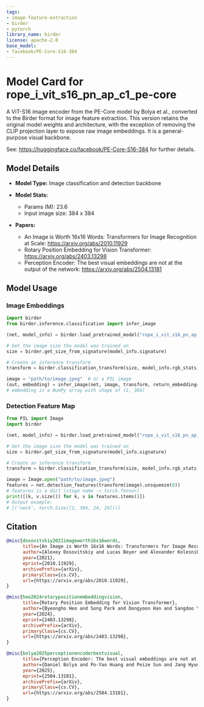 ```yaml
---
tags:
- image-feature-extraction
- birder
- pytorch
library_name: birder
license: apache-2.0
base_model:
- facebook/PE-Core-S16-384
---
```


# Model Card for rope_i_vit_s16_pn_ap_c1_pe-core

A ViT-S16 image encoder from the PE-Core model by Bolya et al., converted to the Birder format for image feature extraction.
This version retains the original model weights and architecture, with the exception of removing the CLIP projection layer to expose raw image embeddings.
It is a general-purpose visual backbone.

See: <https://huggingface.co/facebook/PE-Core-S16-384> for further details.

## Model Details

- **Model Type:** Image classification and detection backbone
- **Model Stats:**
    - Params (M): 23.6
    - Input image size: 384 x 384

- **Papers:**
    - An Image is Worth 16x16 Words: Transformers for Image Recognition at Scale: <https://arxiv.org/abs/2010.11929>
    - Rotary Position Embedding for Vision Transformer: <https://arxiv.org/abs/2403.13298>
    - Perception Encoder: The best visual embeddings are not at the output of the network: <https://arxiv.org/abs/2504.13181>

## Model Usage

### Image Embeddings

```python
import birder
from birder.inference.classification import infer_image

(net, model_info) = birder.load_pretrained_model("rope_i_vit_s16_pn_ap_c1_pe-core", inference=True)

# Get the image size the model was trained on
size = birder.get_size_from_signature(model_info.signature)

# Create an inference transform
transform = birder.classification_transform(size, model_info.rgb_stats)

image = "path/to/image.jpeg"  # or a PIL image
(out, embedding) = infer_image(net, image, transform, return_embedding=True)
# embedding is a NumPy array with shape of (1, 384)
```

### Detection Feature Map

```python
from PIL import Image
import birder

(net, model_info) = birder.load_pretrained_model("rope_i_vit_s16_pn_ap_c1_pe-core", inference=True)

# Get the image size the model was trained on
size = birder.get_size_from_signature(model_info.signature)

# Create an inference transform
transform = birder.classification_transform(size, model_info.rgb_stats)

image = Image.open("path/to/image.jpeg")
features = net.detection_features(transform(image).unsqueeze(0))
# features is a dict (stage name -> torch.Tensor)
print([(k, v.size()) for k, v in features.items()])
# Output example:
# [('neck', torch.Size([1, 384, 24, 24]))]
```

## Citation

```bibtex
@misc{dosovitskiy2021imageworth16x16words,
      title={An Image is Worth 16x16 Words: Transformers for Image Recognition at Scale},
      author={Alexey Dosovitskiy and Lucas Beyer and Alexander Kolesnikov and Dirk Weissenborn and Xiaohua Zhai and Thomas Unterthiner and Mostafa Dehghani and Matthias Minderer and Georg Heigold and Sylvain Gelly and Jakob Uszkoreit and Neil Houlsby},
      year={2021},
      eprint={2010.11929},
      archivePrefix={arXiv},
      primaryClass={cs.CV},
      url={https://arxiv.org/abs/2010.11929},
}

@misc{heo2024rotarypositionembeddingvision,
      title={Rotary Position Embedding for Vision Transformer},
      author={Byeongho Heo and Song Park and Dongyoon Han and Sangdoo Yun},
      year={2024},
      eprint={2403.13298},
      archivePrefix={arXiv},
      primaryClass={cs.CV},
      url={https://arxiv.org/abs/2403.13298},
}

@misc{bolya2025perceptionencoderbestvisual,
      title={Perception Encoder: The best visual embeddings are not at the output of the network},
      author={Daniel Bolya and Po-Yao Huang and Peize Sun and Jang Hyun Cho and Andrea Madotto and Chen Wei and Tengyu Ma and Jiale Zhi and Jathushan Rajasegaran and Hanoona Rasheed and Junke Wang and Marco Monteiro and Hu Xu and Shiyu Dong and Nikhila Ravi and Daniel Li and Piotr Dollár and Christoph Feichtenhofer},
      year={2025},
      eprint={2504.13181},
      archivePrefix={arXiv},
      primaryClass={cs.CV},
      url={https://arxiv.org/abs/2504.13181},
}
```
